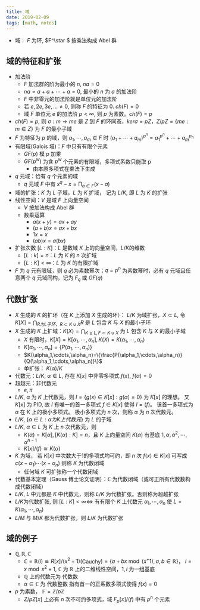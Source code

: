 ```yaml
---
title: 域
date: 2019-02-09
tags: [math, notes]
---
```


* 域： $F$ 为环, $F^\star $ 按乘法构成 Abel 群

## 域的特征和扩张

* 加法阶
  * $F$ 加法群的阶为最小的 $n$, $na=0$
  * $na=a+a+\cdots+a=0$, 最小的 $n$ 为 $a$ 的加法阶
  * $F$ 中非零元的加法阶就是单位元的加法阶
  * 若 $e,2e,3e,\dots\not=0$, 则称 $F$ 的特征为 $0$. $ch(F)=0$
  * 域 $F$ 单位元 $e$ 的加法阶 $p<\infty$, 则 $p$ 为素数。$ch(F)=p$
* $ch(F)=p$, 则 $\sigma:m\rightarrow me$ 是 $Z$ 到 $F$ 的环同态，$ker\sigma=pZ$，$Z/pZ=\{me:m\in Z\}$ 为 $F$ 的最小子域
* $F$ 为特征为 $p$ 的域，则 $a_1,\cdots,a_m\in F$ 时 $(a_1+\cdots+a_m)^{p^n}=a_1^{p^n}+\cdots+a_m^{p_n}$
* 有限域(Galois 域)：$F$ 中只有有限个元素
  * $GF(p)$ 模 p 加乘
  * $GF(p^w)$ 为含 $p^w$ 个元素的有限域，多项式系数只能取 p
    * 由本原多项式在乘法下生成
* $q$ 元域：恰有 $q$ 个元素的域
  * $q$ 元域 $F$ 中有 $x^q-x=\prod_{a\in F}(x-a)$
* 域的扩张：$K$ 为 $L$ 子域，$L$ 为 $K$ 扩域， 记为 $L/K$, 即 $L$ 为 $K$ 的扩张
* 线性空间：$V$ 是域 $F$ 上向量空间
  * $V$ 按加法构成 Abel 群
  * 数乘运算
    * $a(x+y)=ax+ay$
    * $(a+b)x=ax+bx$
    * $1x=x$
    * $(ab)x=a(bx)$
* 扩张次数 $[L:K]$：$L$ 是数域 $K$ 上的向量空间，$L/K$的维数
  * $[L:k]=n$：$L$ 为 $K$ 的 $n$ 次扩域
  * $[L:K]<\infty$：$L$ 为 $K$ 的有限扩域
* $F$ 为 $q$ 元有限域，则 $q$ 必为素数幂次；$q=p^n$ 为素数幂时，必有 $q$ 元域且任意两个 $q$ 元域同构，记为 $F_q$ 或 $GF(q)$

## 代数扩张

* $X$ 生成的 $K$ 的扩环（在 $K$ 上添加 $X$ 生成的环）： $L/K$ 为域扩张，$X\subset L$, 令 $K[X]=\bigcap_{R为 L 子环，R\subset K\cup X} R$ 是 $L$ 包含 $K$ 与 $X$ 的最小子环
* $X$ 生成的 $K$ 上扩域：$K(X)=\bigcap_{K\leq L,F\subset K\cup X}$ 为 $L$ 包含 $K$ 与 $X$ 的最小子域
  * $X$ 有限时，$K[X]=K[\alpha_1,\cdots,\alpha_n],K(X)=K(\alpha_1,\cdots, \alpha_n)$
  * $K[\alpha_1,\cdots,\alpha_n]=\{P(\alpha_1,\cdots,\alpha_n)\}$
  * $K(\alpha_1,\cdots,\alpha_n)=\{\frac{P(\alpha_1,\cdots,\alpha_n)}{Q(\alpha_1,\cdots,\alpha_n)}\}$
  * 单扩张： $K(\alpha)/K$
* 代数元：$L/K$, $\alpha\in L$, 存在 $K[x]$ 中非零多项式 $f(x)$, $f(\alpha)=0$
* 超越元：非代数元
  * $e,\pi$
* $L/K$, $\alpha$ 为 $K$ 上代数元，则 $I=\{g(x)\in K[x]:g(\alpha)=0\}$ 为 $K[x]$ 的理想。 又 $K[x]$ 为 PID, 故 $I$ 有唯一的首一多项式 $f\in K[x]$ 使得 $I=(f)$。 该首一多项式为 $\alpha$ 在 $K$ 上的极小多项式。 极小多项式为 $n$ 次，则称 $\alpha$ 为 $n$ 次代数元。
* $L/K$, $\{\alpha\in L:\alpha 为K上代数元\}$ 为 $L$ 的子域
* $L/K$, $\alpha\in L$ 为 $K$ 上 $n$ 次代数元，则
  * $K(\alpha)=K[\alpha],[K(\alpha):K]=n$，且 $K$ 上向量空间 $K(\alpha)$ 有基底 $1,\alpha,\alpha^2,\cdots,\alpha^{n-1}$
  * $K[x]/(f)\cong K(\alpha)$
* $K$ 为域， 若 $K[x]$ 中次数大于$1$的多项式均可约，即 $n$ 次 $f(x)\in K[x]$ 可写成 $c(x-\alpha_1)\cdots(x-\alpha_n)$ 则称 $K$ 为代数闭域
  * 任何域 $K$ 可扩张称一个代数闭域
* 代数基本定理（Gauss 博士论文证明）：$\mathbb{C}$ 为代数闭域（或可正所有代数数构成代数闭域）
* $L/K$, $L$ 中元都是 $K$ 中代数元，则称 $L/K$ 为代数扩张。否则称为超越扩张
* $L/K$为代数扩张, 则 $[L:K]<\infty \iff$ 有有限个 $K$ 上代数元 $\alpha_1,\cdots,\alpha_n$ 使 $L=K(\alpha_1,\cdots,\alpha_n)$
* $L/M$ 与 $M/K$ 都为代数扩张，则 $L/K$ 为代数扩张

## 域的例子

* $\mathbb{Q},\mathbb{R},\mathbb{C}$
  * $\mathbb{C}=\mathbb{R}(i)\cong R[x]/(x^2+1)$(Cauchy)$=\{a+bx \bmod (x^+1),a,b\in \mathbb{R}\}$， $i=x \bmod x^2+1$, $\mathbb{C}$ 为 $\mathbb{R}$ 上的二维线性空间，$1,i$ 为一组基底
  * $\mathbb{Q}$ 上的代数元为 代数数
  * $\alpha\in \mathbb{C}$ 为 代数整数 指有首一的正系数多项式使得 $f(x)=0$
* $p$ 为素数， $\mathbb{F}=\mathbb{Z}/p\mathbb{Z}$
  * $Z/pZ[x]$ 上必有 $n$ 次不可约多项式，域 $F_p[x]/(f)$ 中有 $p^n$ 个元素
